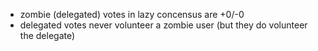 - zombie (delegated) votes in lazy concensus are +0/-0
- delegated votes never volunteer a zombie user (but they do volunteer the delegate)